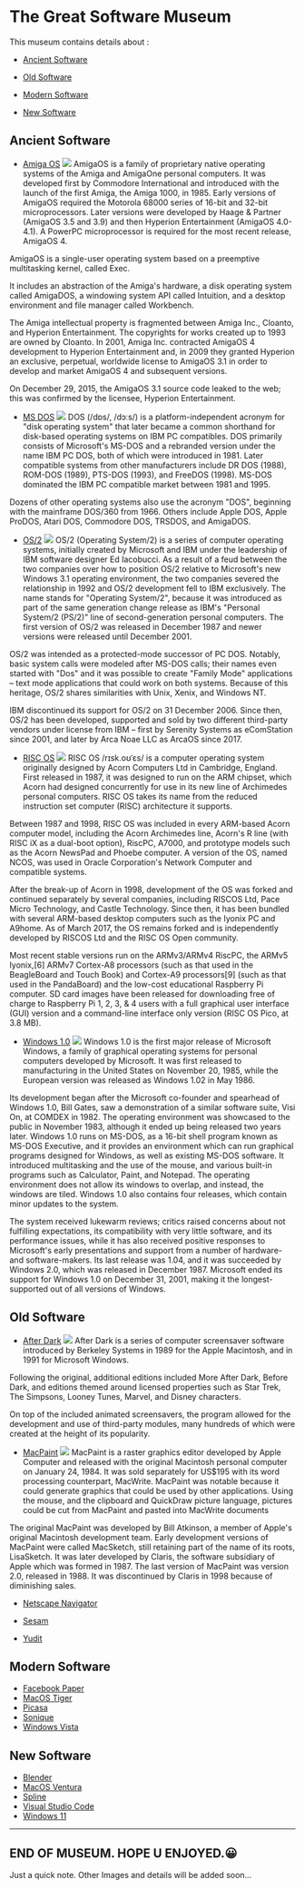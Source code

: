 # The Great Software Museum
This museum contains details about :

- [Ancient Software](#ancient-software)

- [Old Software](#old-software)

- [Modern Software](#modern-software)

- [New Software](#new-software)

## Ancient Software
- [Amiga OS](https://en.wikipedia.org/wiki/AmigaOS)
![](https://upload.wikimedia.org/wikipedia/en/thumb/3/3f/AmigaOS_4.1_Update_2.png/300px-AmigaOS_4.1_Update_2.png)
AmigaOS is a family of proprietary native operating systems of the Amiga and AmigaOne personal computers. It was developed first by Commodore International and introduced with the launch of the first Amiga, the Amiga 1000, in 1985. Early versions of AmigaOS required the Motorola 68000 series of 16-bit and 32-bit microprocessors. Later versions were developed by Haage & Partner (AmigaOS 3.5 and 3.9) and then Hyperion Entertainment (AmigaOS 4.0-4.1). A PowerPC microprocessor is required for the most recent release, AmigaOS 4.

AmigaOS is a single-user operating system based on a preemptive multitasking kernel, called Exec.

It includes an abstraction of the Amiga's hardware, a disk operating system called AmigaDOS, a windowing system API called Intuition, and a desktop environment and file manager called Workbench.

The Amiga intellectual property is fragmented between Amiga Inc., Cloanto, and Hyperion Entertainment. The copyrights for works created up to 1993 are owned by Cloanto. In 2001, Amiga Inc. contracted AmigaOS 4 development to Hyperion Entertainment and, in 2009 they granted Hyperion an exclusive, perpetual, worldwide license to AmigaOS 3.1 in order to develop and market AmigaOS 4 and subsequent versions.

On December 29, 2015, the AmigaOS 3.1 source code leaked to the web; this was confirmed by the licensee, Hyperion Entertainment.

- [MS DOS](https://en.wikipedia.org/wiki/DOS)
![](https://upload.wikimedia.org/wikipedia/commons/thumb/b/b0/Ms-dosdir.png/440px-Ms-dosdir.png)
DOS (/dɒs/, /dɔːs/) is a platform-independent acronym for "disk operating system" that later became a common shorthand for disk-based operating systems on IBM PC compatibles. DOS primarily consists of Microsoft's MS-DOS and a rebranded version under the name IBM PC DOS, both of which were introduced in 1981. Later compatible systems from other manufacturers include DR DOS (1988), ROM-DOS (1989), PTS-DOS (1993), and FreeDOS (1998). MS-DOS dominated the IBM PC compatible market between 1981 and 1995.

Dozens of other operating systems also use the acronym "DOS", beginning with the mainframe DOS/360 from 1966. Others include Apple DOS, Apple ProDOS, Atari DOS, Commodore DOS, TRSDOS, and AmigaDOS.

- [OS/2](https://en.wikipedia.org/wiki/OS/2)
![](https://upload.wikimedia.org/wikipedia/en/thumb/f/f0/Os2W4.png/330px-Os2W4.png)
OS/2 (Operating System/2) is a series of computer operating systems, initially created by Microsoft and IBM under the leadership of IBM software designer Ed Iacobucci. As a result of a feud between the two companies over how to position OS/2 relative to Microsoft's new Windows 3.1 operating environment, the two companies severed the relationship in 1992 and OS/2 development fell to IBM exclusively. The name stands for "Operating System/2", because it was introduced as part of the same generation change release as IBM's "Personal System/2 (PS/2)" line of second-generation personal computers. The first version of OS/2 was released in December 1987 and newer versions were released until December 2001.

OS/2 was intended as a protected-mode successor of PC DOS. Notably, basic system calls were modeled after MS-DOS calls; their names even started with "Dos" and it was possible to create "Family Mode" applications – text mode applications that could work on both systems. Because of this heritage, OS/2 shares similarities with Unix, Xenix, and Windows NT.

IBM discontinued its support for OS/2 on 31 December 2006. Since then, OS/2 has been developed, supported and sold by two different third-party vendors under license from IBM – first by Serenity Systems as eComStation since 2001, and later by Arca Noae LLC as ArcaOS since 2017.

- [RISC OS](https://en.wikipedia.org/wiki/RISC_OS)
![](https://upload.wikimedia.org/wikipedia/en/thumb/3/33/RISCOS_4_scr.png/300px-RISCOS_4_scr.png)
RISC OS /rɪsk.oʊˈɛs/ is a computer operating system originally designed by Acorn Computers Ltd in Cambridge, England. First released in 1987, it was designed to run on the ARM chipset, which Acorn had designed concurrently for use in its new line of Archimedes personal computers. RISC OS takes its name from the reduced instruction set computer (RISC) architecture it supports.

Between 1987 and 1998, RISC OS was included in every ARM-based Acorn computer model, including the Acorn Archimedes line, Acorn's R line (with RISC iX as a dual-boot option), RiscPC, A7000, and prototype models such as the Acorn NewsPad and Phoebe computer. A version of the OS, named NCOS, was used in Oracle Corporation's Network Computer and compatible systems.

After the break-up of Acorn in 1998, development of the OS was forked and continued separately by several companies, including RISCOS Ltd, Pace Micro Technology, and Castle Technology. Since then, it has been bundled with several ARM-based desktop computers such as the Iyonix PC and A9home. As of March 2017, the OS remains forked and is independently developed by RISCOS Ltd and the RISC OS Open community.

Most recent stable versions run on the ARMv3/ARMv4 RiscPC, the ARMv5 Iyonix,[6] ARMv7 Cortex-A8 processors (such as that used in the BeagleBoard and Touch Book) and Cortex-A9 processors[9] (such as that used in the PandaBoard) and the low-cost educational Raspberry Pi computer. SD card images have been released for downloading free of charge to Raspberry Pi 1, 2, 3, & 4 users with a full graphical user interface (GUI) version and a command-line interface only version (RISC OS Pico, at 3.8 MB).

- [Windows 1.0](https://en.wikipedia.org/wiki/Windows_1.0x)
![](https://upload.wikimedia.org/wikipedia/en/thumb/4/4e/Windows1.0.png/300px-Windows1.0.png)
Windows 1.0 is the first major release of Microsoft Windows, a family of graphical operating systems for personal computers developed by Microsoft. It was first released to manufacturing in the United States on November 20, 1985, while the European version was released as Windows 1.02 in May 1986.

Its development began after the Microsoft co-founder and spearhead of Windows 1.0, Bill Gates, saw a demonstration of a similar software suite, Visi On, at COMDEX in 1982. The operating environment was showcased to the public in November 1983, although it ended up being released two years later. Windows 1.0 runs on MS-DOS, as a 16-bit shell program known as MS-DOS Executive, and it provides an environment which can run graphical programs designed for Windows, as well as existing MS-DOS software. It introduced multitasking and the use of the mouse, and various built-in programs such as Calculator, Paint, and Notepad. The operating environment does not allow its windows to overlap, and instead, the windows are tiled. Windows 1.0 also contains four releases, which contain minor updates to the system.

The system received lukewarm reviews; critics raised concerns about not fulfilling expectations, its compatibility with very little software, and its performance issues, while it has also received positive responses to Microsoft's early presentations and support from a number of hardware- and software-makers. Its last release was 1.04, and it was succeeded by Windows 2.0, which was released in December 1987. Microsoft ended its support for Windows 1.0 on December 31, 2001, making it the longest-supported out of all versions of Windows.

## Old Software
- [After Dark](https://en.wikipedia.org/wiki/After_Dark_(software))
![](https://upload.wikimedia.org/wikipedia/en/thumb/d/d8/After_Dark_Flying_Toasters.png/220px-After_Dark_Flying_Toasters.png)
After Dark is a series of computer screensaver software introduced by Berkeley Systems in 1989 for the Apple Macintosh, and in 1991 for Microsoft Windows.

Following the original, additional editions included More After Dark, Before Dark, and editions themed around licensed properties such as Star Trek, The Simpsons, Looney Tunes, Marvel, and Disney characters.

On top of the included animated screensavers, the program allowed for the development and use of third-party modules, many hundreds of which were created at the height of its popularity.

- [MacPaint](https://en.wikipedia.org/wiki/MacPaint)
  ![](https://upload.wikimedia.org/wikipedia/en/thumb/a/aa/MacpaintWP.png/220px-MacpaintWP.png)
MacPaint is a raster graphics editor developed by Apple Computer and released with the original Macintosh personal computer on January 24, 1984. It was sold separately for US$195 with its word processing counterpart, MacWrite. MacPaint was notable because it could generate graphics that could be used by other applications. Using the mouse, and the clipboard and QuickDraw picture language, pictures could be cut from MacPaint and pasted into MacWrite documents

The original MacPaint was developed by Bill Atkinson, a member of Apple's original Macintosh development team. Early development versions of MacPaint were called MacSketch, still retaining part of the name of its roots, LisaSketch. It was later developed by Claris, the software subsidiary of Apple which was formed in 1987. The last version of MacPaint was version 2.0, released in 1988. It was discontinued by Claris in 1998 because of diminishing sales.

- [Netscape Navigator](https://en.wikipedia.org/wiki/Netscape_Navigator)



- [Sesam](https://en.wikipedia.org/wiki/Sesam_(search_engine))



- [Yudit](https://en.wikipedia.org/wiki/Yudit)

## Modern Software
- [Facebook Paper](https://en.wikipedia.org/wiki/Facebook_Paper)
- [MacOS Tiger](https://en.wikipedia.org/wiki/Mac_OS_X_Tiger)
- [Picasa](https://en.wikipedia.org/wiki/Picasa)
- [Sonique](https://en.wikipedia.org/wiki/Sonique_(media_player))
- [Windows Vista](https://en.wikipedia.org/wiki/Windows_Vista)

## New Software
- [Blender](https://en.wikipedia.org/wiki/Blender_(software))
- [MacOS Ventura](https://en.wikipedia.org/wiki/MacOS_Ventura)
- [Spline](https://spline.design/)
- [Visual Studio Code](https://en.wikipedia.org/wiki/Visual_Studio_Code)
- [Windows 11](https://en.wikipedia.org/wiki/Windows_11)

---
END OF MUSEUM. HOPE U ENJOYED.😀
---
Just a quick note. Other Images and details will be added soon...
